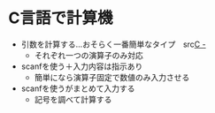  # C言語で計算機
 
  - 引数を計算する...おそらく一番簡単なタイプ　src[C -](https://github.com/rika-9240/C-)
    - それぞれ一つの演算子のみ対応
  - scanfを使う＋入力内容は指示あり
    - 簡単になら演算子固定で数値のみ入力させる
  - scanfを使うがまとめて入力する
    - 記号を調べて計算する
